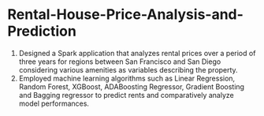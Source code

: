# Rental-House-Price-Analysis-and-Prediction
<ol>
  <li>Designed a Spark application that analyzes rental prices over a period of three years for regions between San Francisco and San Diego considering various amenities as variables describing the property.</li>
  <li>Employed machine learning algorithms such as Linear Regression, Random Forest, XGBoost, ADABoosting Regressor, Gradient Boosting and Bagging regressor to predict rents and comparatively analyze model performances.</li>
</ol>
